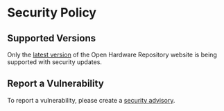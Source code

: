 <!--
SPDX-FileCopyrightText: 2023 CERN (home.cern)

SPDX-License-Identifier: CC-BY-SA-4.0+
-->

# Security Policy

## Supported Versions

Only the [latest version](https://github.com/OHWR/ohwr.org/releases/latest)
of the Open Hardware Repository website is being supported with security
updates.

## Report a Vulnerability

To report a vulnerability, please create a
[security advisory](https://github.com/OHWR/ohwr.org/security/advisories).
